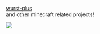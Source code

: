
[wurst-plus](https://github.com/AdminEvil12/wurst-plus-three-main)  
and other minecraft related projects!

![](https://github-readme-stats.vercel.app/api?username=AdminEvil12&show_icons=true&theme=dracula)
